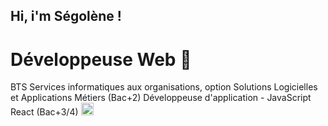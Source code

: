 ## Hi, i'm Ségolène !
  
# Développeuse Web 🚀
BTS Services informatiques aux organisations, option Solutions Logicielles et Applications Métiers (Bac+2)
Développeuse d'application - JavaScript React (Bac+3/4)
<a href="https://www.linkedin.com/in/segoleneganzin/" > <img src="https://encrypted-tbn0.gstatic.com/images?q=tbn:ANd9GcSN0osVQcblBhUadmcs7iFmZXdRR7iNA8QWJA&usqp=CAU" style="width:20px; height:20px"  /> </a>
